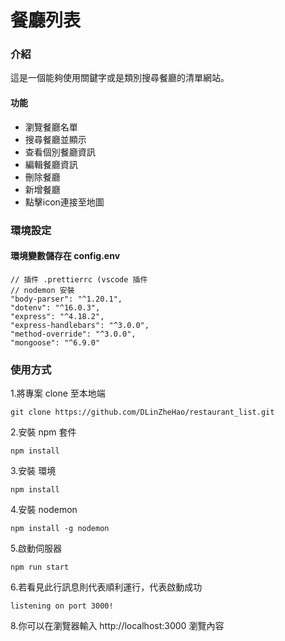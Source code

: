# 餐廳列表

### 介紹
<p>
    這是一個能夠使用關鍵字或是類別搜尋餐廳的清單網站。
</p>

#### 功能
<ul>
    <li>瀏覽餐廳名單</li>
    <li>搜尋餐廳並顯示</li>
    <li>查看個別餐廳資訊</li>
    <li>編輯餐廳資訊</li>
    <li>刪除餐廳</li>
    <li>新增餐廳</li>
    <li>點擊icon連接至地圖</li>
</ul>

### 環境設定
#### 環境變數儲存在 config.env
    
    // 插件 .prettierrc (vscode 插件
    // nodemon 安裝
    "body-parser": "^1.20.1",
    "dotenv": "^16.0.3",
    "express": "^4.18.2",
    "express-handlebars": "^3.0.0",
    "method-override": "^3.0.0",
    "mongoose": "^6.9.0"

### 使用方式
1.將專案 clone 至本地端

    git clone https://github.com/DLinZheHao/restaurant_list.git
    
2.安裝 npm 套件

    npm install
3.安裝 環境

    npm install
4.安裝 nodemon

    npm install -g nodemon

5.啟動伺服器

    npm run start
    
6.若看見此行訊息則代表順利運行，代表啟動成功

    listening on port 3000!
    
8.你可以在瀏覽器輸入 http://localhost:3000 瀏覽內容
